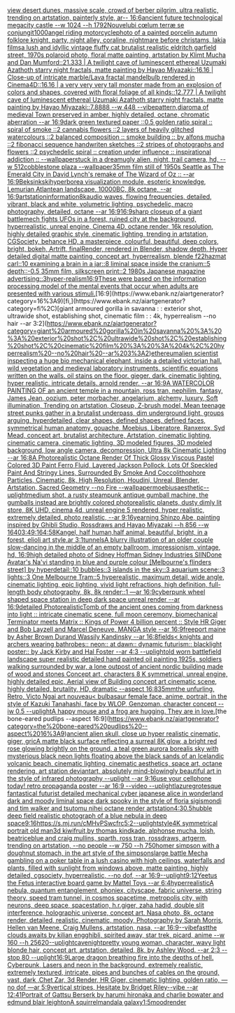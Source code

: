 [view desert dunes, massive scale, crowd of berber pilgrim, ultra realistic, trending on artstation, painterly style, ar-- 16:6](https://www.ebank.nz/aiartgenerator?category=view%20desert%20dunes%2C%20massive%20scale%2C%20crowd%20of%20berber%20pilgrim%2C%20ultra%20realistic%2C%20trending%20on%20artstation%2C%20painterly%20style%2C%20ar--%2016%3A6)[ancient future technological megacity castle --w 1024 --h 1792](https://www.ebank.nz/aiartgenerator?category=ancient%20future%20technological%20megacity%20castle%20--w%201024%20--h%201792)[Nouvel](https://www.ebank.nz/aiartgenerator?category=Nouvel)[ubi cœlum terræ se conjungit](https://www.ebank.nz/aiartgenerator?category=ubi%20c%C5%93lum%20terr%C3%A6%20se%20conjungit)[1000](https://www.ebank.nz/aiartgenerator?category=1000)[angel riding motorcycle](https://www.ebank.nz/aiartgenerator?category=angel%20riding%20motorcycle)[photo of a painted porcelin autumn folklore knight, party, night alley, coraline, nightmare before christams, lakia films](https://www.ebank.nz/aiartgenerator?category=photo%20of%20a%20painted%20porcelin%20autumn%20folklore%20knight%2C%20party%2C%20night%20alley%2C%20coraline%2C%20nightmare%20before%20christams%2C%20lakia%20films)[a lush and idyllic vintage fluffy cat brutalist realistic eldritch garfield street, 1970s polaroid photo, floral matte painting, artstation by Klimt Mucha and Dan Mumford::21.333 | A twilight cave of luminescent ethereal Uzumaki Azathoth starry night fractals, matte painting by Hayao Miyazaki::16.16 | Close-up of intricate marble/Lava fractal mandelbulb rendered in Cinema4D::16.16 | a very very very tall monster made from an explosion of colors and shapes, covered with floral foliage of all kinds::12.777 | A twilight cave of luminescent ethereal Uzumaki Azathoth starry night fractals, matte painting by Hayao Miyazaki::7.8888 --w 448 --vibe](https://www.ebank.nz/aiartgenerator?category=a%20lush%20and%20idyllic%20vintage%20fluffy%20cat%20brutalist%20realistic%20eldritch%20garfield%20street%2C%201970s%20polaroid%20photo%2C%20floral%20matte%20painting%2C%20artstation%20by%20Klimt%20Mucha%20and%20Dan%20Mumford%3A%3A21.333%20%7C%20A%20twilight%20cave%20of%20luminescent%20ethereal%20Uzumaki%20Azathoth%20starry%20night%20fractals%2C%20matte%20painting%20by%20Hayao%20Miyazaki%3A%3A16.16%20%7C%20Close-up%20of%20intricate%20marble/Lava%20fractal%20mandelbulb%20rendered%20in%20Cinema4D%3A%3A16.16%20%7C%20a%20very%20very%20very%20tall%20monster%20made%20from%20an%20explosion%20of%20colors%20and%20shapes%2C%20covered%20with%20floral%20foliage%20of%20all%20kinds%3A%3A12.777%20%7C%20A%20twilight%20cave%20of%20luminescent%20ethereal%20Uzumaki%20Azathoth%20starry%20night%20fractals%2C%20matte%20painting%20by%20Hayao%20Miyazaki%3A%3A7.8888%20--w%20448%20--vibe)[pattern,](https://www.ebank.nz/aiartgenerator?category=pattern%2C)[diaroma of medieval Town preserved in amber, highly detailed, octane, chromatic aberration --ar 16:9](https://www.ebank.nz/aiartgenerator?category=diaroma%20of%20medieval%20Town%20preserved%20in%20amber%2C%20highly%20detailed%2C%20octane%2C%20chromatic%20aberration%20--ar%2016%3A9)[dark green textured paper ::0.5 golden ratio spiral :: spiral of smoke ::2 cannabis flowers ::2 layers of heavily glitched watercolours ::2 balanced composition :: smoke building :: by alfons mucha ::2 fibonacci sequence handwriten sketches ::2 stripes of photographs and flowers ::2 psychedelic spiral :: creation under influence :: inspirational addiction :: --wallpaper](https://www.ebank.nz/aiartgenerator?category=dark%20green%20textured%20paper%20%3A%3A0.5%20golden%20ratio%20spiral%20%3A%3A%20spiral%20of%20smoke%20%3A%3A2%20cannabis%20flowers%20%3A%3A2%20layers%20of%20heavily%20glitched%20watercolours%20%3A%3A2%20balanced%20composition%20%3A%3A%20smoke%20building%20%3A%3A%20by%20alfons%20mucha%20%3A%3A2%20fibonacci%20sequence%20handwriten%20sketches%20%3A%3A2%20stripes%20of%20photographs%20and%20flowers%20%3A%3A2%20psychedelic%20spiral%20%3A%3A%20creation%20under%20influence%20%3A%3A%20inspirational%20addiction%20%3A%3A%20--wallpaper)[stuck in a dream](https://www.ebank.nz/aiartgenerator?category=stuck%20in%20a%20dream)[ugly alien, night, trail camera, hd, --w 512](https://www.ebank.nz/aiartgenerator?category=ugly%20alien%2C%20night%2C%20trail%20camera%2C%20hd%2C%20--w%20512)[cobblestone plaza --wallpaper](https://www.ebank.nz/aiartgenerator?category=cobblestone%20plaza%20--wallpaper)[35mm film still of 1950s Seattle as The Emerald City in David Lynch's remake of The Wizard of Oz :: --ar 16:9](https://www.ebank.nz/aiartgenerator?category=35mm%20film%20still%20of%201950s%20Seattle%20as%20The%20Emerald%20City%20in%20David%20Lynch%27s%20remake%20of%20The%20Wizard%20of%20Oz%20%3A%3A%20--ar%2016%3A9)[Beksinkski](https://www.ebank.nz/aiartgenerator?category=Beksinkski)[hyperborea visualization module, esoteric knowledge, Lemurian Atlantean landscape, 10000BC, 8k octane, --ar 16:9](https://www.ebank.nz/aiartgenerator?category=hyperborea%20visualization%20module%2C%20esoteric%20knowledge%2C%20Lemurian%20Atlantean%20landscape%2C%2010000BC%2C%208k%20octane%2C%20--ar%2016%3A9)[artstation](https://www.ebank.nz/aiartgenerator?category=artstation)[information](https://www.ebank.nz/aiartgenerator?category=information)[8k](https://www.ebank.nz/aiartgenerator?category=8k)[audio waves, flowing frequencies, detailed, vibrant, black and white, volumetric lighting, psychedelic, macro photography, detailed, octane --ar 16:9](https://www.ebank.nz/aiartgenerator?category=audio%20waves%2C%20flowing%20frequencies%2C%20detailed%2C%20vibrant%2C%20black%20and%20white%2C%20volumetric%20lighting%2C%20psychedelic%2C%20macro%20photography%2C%20detailed%2C%20octane%20--ar%2016%3A9)[16:9](https://www.ebank.nz/aiartgenerator?category=16%3A9)[sharp closeup of a giant battlemech fights UFOs in a forest, ruined city at the background, hyperrealistic, unreal engine, Cinema 4D, octane render, 16k resolution, highly detailed graphic style, cinematic lighting, trending in artstation, CGSociety, behance HD, a masterpiece, colourful, beautiful, deep colors, bright, bokeh, Artrift, finalRender, rendered in Blender, shadow depth, Hyper detailed digital matte painting, concept art, hyperrealism, blende f22](https://www.ebank.nz/aiartgenerator?category=sharp%20closeup%20of%20a%20giant%20battlemech%20fights%20UFOs%20in%20a%20forest%2C%20ruined%20city%20at%20the%20background%2C%20hyperrealistic%2C%20unreal%20engine%2C%20Cinema%204D%2C%20octane%20render%2C%2016k%20resolution%2C%20highly%20detailed%20graphic%20style%2C%20cinematic%20lighting%2C%20trending%20in%20artstation%2C%20CGSociety%2C%20behance%20HD%2C%20a%20masterpiece%2C%20colourful%2C%20beautiful%2C%20deep%20colors%2C%20bright%2C%20bokeh%2C%20Artrift%2C%20finalRender%2C%20rendered%20in%20Blender%2C%20shadow%20depth%2C%20Hyper%20detailed%20digital%20matte%20painting%2C%20concept%20art%2C%20hyperrealism%2C%20blende%20f22)[hazmat carl::10 examining a brain in a jar::8 liminal space inside the cranium::5 depth::-0.5 35mm film, silkscreen print::2 1980s Japanese magazine advertising::3](https://www.ebank.nz/aiartgenerator?category=hazmat%20carl%3A%3A10%20examining%20a%20brain%20in%20a%20jar%3A%3A8%20liminal%20space%20inside%20the%20cranium%3A%3A5%20depth%3A%3A-0.5%2035mm%20film%2C%20silkscreen%20print%3A%3A2%201980s%20Japanese%20magazine%20advertising%3A%3A3)[hyper-realism](https://www.ebank.nz/aiartgenerator?category=hyper-realism)[16:9](https://www.ebank.nz/aiartgenerator?category=16%3A9)[These were based on the information processing model of the mental events that occur when adults are presented with various stimuli.](https://www.ebank.nz/aiartgenerator?category=These%20were%20based%20on%20the%20information%20processing%20model%20of%20the%20mental%20events%20that%20occur%20when%20adults%20are%20presented%20with%20various%20stimuli.)[16:9](https://www.ebank.nz/aiartgenerator?category=16%3A9)[fi,](https://www.ebank.nz/aiartgenerator?category=fi%2C)[giant armoured gorilla in savanna : : exterior shot, ultrawide shot, establishing shot, cinematic film : : 4k, hyperrealism --no hair --ar 3:2](https://www.ebank.nz/aiartgenerator?category=giant%20armoured%20gorilla%20in%20savanna%20%3A%20%3A%20exterior%20shot%2C%20ultrawide%20shot%2C%20establishing%20shot%2C%20cinematic%20film%20%3A%20%3A%204k%2C%20hyperrealism%20--no%20hair%20--ar%203%3A2)[ethereum](https://www.ebank.nz/aiartgenerator?category=ethereum)[alien scientist inspecting a huge bio mechanical elephant, inside a detailed victorian hall. wild vegetation and medieval laboratory instruments. scientific equations written on the walls. oil stains on the floor. gieger. dark. cinematic lighting. hyper realistic. intricate details. arnold render. --ar 16:9](https://www.ebank.nz/aiartgenerator?category=alien%20scientist%20inspecting%20a%20huge%20bio%20mechanical%20elephant%2C%20inside%20a%20detailed%20victorian%20hall.%20wild%20vegetation%20and%20medieval%20laboratory%20instruments.%20scientific%20equations%20written%20on%20the%20walls.%20oil%20stains%20on%20the%20floor.%20gieger.%20dark.%20cinematic%20lighting.%20hyper%20realistic.%20intricate%20details.%20arnold%20render.%20--ar%2016%3A9)[A WATERCOLOR PAINTING OF an ancient temple in a mountain, ross tran, nephilim, fantasy, James Jean, oozium, peter morbacher, angelarium, alchemy, luxury, Soft illumination, Trending on artstation, Closeup, Z-brush model, Mean teenage street punks gather in a brutalist underpass, dim underground light, groups arguing, hyperdetailed, clear shapes, defined shapes, defined faces, symmetrical human anatomy, gouache, Moebius, Liberatore, Ranxerox, Syd Mead, concept art, brutalist architecture, Artstation, cinematic lighting, cinematic camera, cinematic lighting, 3D modeled figures, 3D modeled background, low angle camera, decompression, Ultra 8k Cinematic Lighting --ar 16:8](https://www.ebank.nz/aiartgenerator?category=A%20WATERCOLOR%20PAINTING%20OF%20an%20ancient%20temple%20in%20a%20mountain%2C%20ross%20tran%2C%20nephilim%2C%20fantasy%2C%20James%20Jean%2C%20oozium%2C%20peter%20morbacher%2C%20angelarium%2C%20alchemy%2C%20luxury%2C%20Soft%20illumination%2C%20Trending%20on%20artstation%2C%20Closeup%2C%20Z-brush%20model%2C%20Mean%20teenage%20street%20punks%20gather%20in%20a%20brutalist%20underpass%2C%20dim%20underground%20light%2C%20groups%20arguing%2C%20hyperdetailed%2C%20clear%20shapes%2C%20defined%20shapes%2C%20defined%20faces%2C%20symmetrical%20human%20anatomy%2C%20gouache%2C%20Moebius%2C%20Liberatore%2C%20Ranxerox%2C%20Syd%20Mead%2C%20concept%20art%2C%20brutalist%20architecture%2C%20Artstation%2C%20cinematic%20lighting%2C%20cinematic%20camera%2C%20cinematic%20lighting%2C%203D%20modeled%20figures%2C%203D%20modeled%20background%2C%20low%20angle%20camera%2C%20decompression%2C%20Ultra%208k%20Cinematic%20Lighting%20--ar%2016%3A8)[A Photorealistic Octane Render Of Thick Glossy Viscous Pastel Colored 3D Paint Ferro Fluid, Layered Jackson Pollock, Lots Of Speckled Paint And Stringy Lines, Surrounded By Smoke And Coccolithophore Particles, Cinematic, 8k, High Resolution, Houdini, Unreal, Blender, Artstation, Sacred Geometry --no Fire --wallpaper](https://www.ebank.nz/aiartgenerator?category=A%20Photorealistic%20Octane%20Render%20Of%20Thick%20Glossy%20Viscous%20Pastel%20Colored%203D%20Paint%20Ferro%20Fluid%2C%20Layered%20Jackson%20Pollock%2C%20Lots%20Of%20Speckled%20Paint%20And%20Stringy%20Lines%2C%20Surrounded%20By%20Smoke%20And%20Coccolithophore%20Particles%2C%20Cinematic%2C%208k%2C%20High%20Resolution%2C%20Houdini%2C%20Unreal%2C%20Blender%2C%20Artstation%2C%20Sacred%20Geometry%20--no%20Fire%20--wallpaper)[moebius](https://www.ebank.nz/aiartgenerator?category=moebius)[aesthetic](https://www.ebank.nz/aiartgenerator?category=aesthetic)[--uplight](https://www.ebank.nz/aiartgenerator?category=--uplight)[medium shot, a rusty steampunk antique gumball machine, the gumballs instead are brightly colored photorealistic planets, dusty dimly lit store, 8K UHD, cinema 4d, unreal engine 5 rendered, hyper realistic, extremely detailed,  photo realistic,  --ar 9:16](https://www.ebank.nz/aiartgenerator?category=medium%20shot%2C%20a%20rusty%20steampunk%20antique%20gumball%20machine%2C%20the%20gumballs%20instead%20are%20brightly%20colored%20photorealistic%20planets%2C%20dusty%20dimly%20lit%20store%2C%208K%20UHD%2C%20cinema%204d%2C%20unreal%20engine%205%20rendered%2C%20hyper%20realistic%2C%20extremely%20detailed%2C%20%20photo%20realistic%2C%20%20--ar%209%3A16)[yearning Shinzo Abe, painting inspired by Ghibli Studio, Rossdraws and Hayao Miyazaki --h 856 --w 1640](https://www.ebank.nz/aiartgenerator?category=yearning%20Shinzo%20Abe%2C%20painting%20inspired%20by%20Ghibli%20Studio%2C%20Rossdraws%20and%20Hayao%20Miyazaki%20--h%20856%20--w%201640)[3:4](https://www.ebank.nz/aiartgenerator?category=3%3A4)[9:16](https://www.ebank.nz/aiartgenerator?category=9%3A16)[4:5](https://www.ebank.nz/aiartgenerator?category=4%3A5)[8K](https://www.ebank.nz/aiartgenerator?category=8K)[angel, half human,half animal, beautiful, bright, in a forest, elioli art style,ar 3:1](https://www.ebank.nz/aiartgenerator?category=angel%2C%20half%20human%2Chalf%20animal%2C%20beautiful%2C%20bright%2C%20in%20a%20forest%2C%20elioli%20art%20style%2Car%203%3A1)[tunnels](https://www.ebank.nz/aiartgenerator?category=tunnels)[A blurry illustration of an older couple slow-dancing in the middle of an empty ballroom, impressionism, vintage, hd, 16:9](https://www.ebank.nz/aiartgenerator?category=A%20blurry%20illustration%20of%20an%20older%20couple%20slow-dancing%20in%20the%20middle%20of%20an%20empty%20ballroom%2C%20impressionism%2C%20vintage%2C%20hd%2C%2016%3A9)[high detailed photo of Sidney Hoffman Sidney Industries SIIND](https://www.ebank.nz/aiartgenerator?category=high%20detailed%20photo%20of%20Sidney%20Hoffman%20Sidney%20Industries%20SIIND)[one Avatar's Na'vi standing in blue and purple colour [Melbourne's flinders street] by hyperdetail::10 bubbles::3 islands in the sky::3 aquarium scene::3 lights::3 One Melbourne Tram::5 hyperealistic, maximum detail, wide angle, cinematic lighting, epic lighting, vivid light refractions, high definition, full-length body photography, 8k, 8k render::1 —ar 16:9](https://www.ebank.nz/aiartgenerator?category=one%20Avatar%27s%20Na%27vi%20standing%20in%20blue%20and%20purple%20colour%20%5BMelbourne%27s%20flinders%20street%5D%20by%20hyperdetail%3A%3A10%20bubbles%3A%3A3%20islands%20in%20the%20sky%3A%3A3%20aquarium%20scene%3A%3A3%20lights%3A%3A3%20One%20Melbourne%20Tram%3A%3A5%20hyperealistic%2C%20maximum%20detail%2C%20wide%20angle%2C%20cinematic%20lighting%2C%20epic%20lighting%2C%20vivid%20light%20refractions%2C%20high%20definition%2C%20full-length%20body%20photography%2C%208k%2C%208k%20render%3A%3A1%20%E2%80%94ar%2016%3A9)[cyberpunk wheel shaped space station in deep dark space unreal render --ar 16:9](https://www.ebank.nz/aiartgenerator?category=cyberpunk%20wheel%20shaped%20space%20station%20in%20deep%20dark%20space%20unreal%20render%20--ar%2016%3A9)[detailed,](https://www.ebank.nz/aiartgenerator?category=detailed%2C)[Photorealistic](https://www.ebank.nz/aiartgenerator?category=Photorealistic)[Tomb of the ancient ones coming from darkness into light :: intricate cinematic scene, full moon ceremony,  biomechanical Terminator meets Matrix :: Kings of Power 4 billion percent :: Style HR Giger and Bob Layzell and Marcel Deneuve, MANGA style --ar 16:9](https://www.ebank.nz/aiartgenerator?category=Tomb%20of%20the%20ancient%20ones%20coming%20from%20darkness%20into%20light%20%3A%3A%20intricate%20cinematic%20scene%2C%20full%20moon%20ceremony%2C%20%20biomechanical%20Terminator%20meets%20Matrix%20%3A%3A%20Kings%20of%20Power%204%20billion%20percent%20%3A%3A%20Style%20HR%20Giger%20and%20Bob%20Layzell%20and%20Marcel%20Deneuve%2C%20MANGA%20style%20--ar%2016%3A9)[freeport maine by Asher Brown Durand Wassily Kandinsky --ar 16:8](https://www.ebank.nz/aiartgenerator?category=freeport%20maine%20by%20Asher%20Brown%20Durand%20Wassily%20Kandinsky%20--ar%2016%3A8)[fields](https://www.ebank.nz/aiartgenerator?category=fields)[< knights and archers wearing bathrobes:: neon:: at dawn:: dynamic futurism:: blacklight poster:: by Jack Kirby and Hal Foster --ar 4:3 --uplight](https://www.ebank.nz/aiartgenerator?category=%3C%20knights%20and%20archers%20wearing%20bathrobes%3A%3A%20neon%3A%3A%20at%20dawn%3A%3A%20dynamic%20futurism%3A%3A%20blacklight%20poster%3A%3A%20by%20Jack%20Kirby%20and%20Hal%20Foster%20--ar%204%3A3%20--uplight)[old worn battlefield landscape super realistic detailed hand painted oil painting 1925s, soldiers walking surrounded by war, a lone outpost of ancient nordic building made of wood and stones Concept art, characters 8 K symmetrical, unreal engine, highly detailed  epic, Aerial view of Building concept art cinematic scene, highly detailed,  brutality, HD, dramatic --aspect 16:8](https://www.ebank.nz/aiartgenerator?category=old%20worn%20battlefield%20landscape%20super%20realistic%20detailed%20hand%20painted%20oil%20painting%201925s%2C%20soldiers%20walking%20surrounded%20by%20war%2C%20a%20lone%20outpost%20of%20ancient%20nordic%20building%20made%20of%20wood%20and%20stones%20Concept%20art%2C%20characters%208%20K%20symmetrical%2C%20unreal%20engine%2C%20highly%20detailed%20%20epic%2C%20Aerial%20view%20of%20Building%20concept%20art%20cinematic%20scene%2C%20highly%20detailed%2C%20%20brutality%2C%20HD%2C%20dramatic%20--aspect%2016%3A8)[35mm](https://www.ebank.nz/aiartgenerator?category=35mm)[the unfurling, Retro, Victo Ngai art nouveau](https://www.ebank.nz/aiartgenerator?category=the%20unfurling%2C%20Retro%2C%20Victo%20Ngai%20art%20nouveau)[< bulbasaur female face, anime, portrait, in the style of Kazuki Tanahashi, face by WLOP, Genzoman, character concept --iw 0.5 --uplight](https://www.ebank.nz/aiartgenerator?category=%3C%20bulbasaur%20female%20face%2C%20anime%2C%20portrait%2C%20in%20the%20style%20of%20Kazuki%20Tanahashi%2C%20face%20by%20WLOP%2C%20Genzoman%2C%20character%20concept%20--iw%200.5%20--uplight)[A happy mouse and a frog are hugging. They are in love.](https://www.ebank.nz/aiartgenerator?category=A%20happy%20mouse%20and%20a%20frog%20are%20hugging.%20They%20are%20in%20love.)[the bone-eared pudlips --aspect 16:9](https://www.ebank.nz/aiartgenerator?category=the%20bone-eared%20pudlips%20--aspect%2016%3A9)[ancient alien skull, close up hyper realistic cinematic, giger, gric](https://www.ebank.nz/aiartgenerator?category=ancient%20alien%20skull%2C%20close%20up%20hyper%20realistic%20cinematic%2C%20giger%2C%20gric)[A matte black surface reflecting a surreal 8K glow, a bright red rose glowing brightly on the ground, a teal green aurora borealis sky with mysterious black neon lights floating above the black sands of an Icelandic volcanic beach, cinematic lighting, cinematic aesthetics, space art, octane rendering, art station deviantart, absolutely mind-blowingly beautiful art in the style of infrared photography --uplight --ar 9:16](https://www.ebank.nz/aiartgenerator?category=A%20matte%20black%20surface%20reflecting%20a%20surreal%208K%20glow%2C%20a%20bright%20red%20rose%20glowing%20brightly%20on%20the%20ground%2C%20a%20teal%20green%20aurora%20borealis%20sky%20with%20mysterious%20black%20neon%20lights%20floating%20above%20the%20black%20sands%20of%20an%20Icelandic%20volcanic%20beach%2C%20cinematic%20lighting%2C%20cinematic%20aesthetics%2C%20space%20art%2C%20octane%20rendering%2C%20art%20station%20deviantart%2C%20absolutely%20mind-blowingly%20beautiful%20art%20in%20the%20style%20of%20infrared%20photography%20--uplight%20--ar%209%3A16)[use your cellphone today! retro propaganda poster --ar 16:9 --video --uplight](https://www.ebank.nz/aiartgenerator?category=use%20your%20cellphone%20today%21%20retro%20propaganda%20poster%20--ar%2016%3A9%20--video%20--uplight)[lazure](https://www.ebank.nz/aiartgenerator?category=lazure)[grotesque fantastical futurist detailed mechanical cyber japanese alice in wonderland dark and moody liminal space dark spooky in the style of floria sigismondi and tim walker and tsutomu nihei octane render artstation](https://www.ebank.nz/aiartgenerator?category=grotesque%20fantastical%20futurist%20detailed%20mechanical%20cyber%20japanese%20alice%20in%20wonderland%20dark%20and%20moody%20liminal%20space%20dark%20spooky%20in%20the%20style%20of%20floria%20sigismondi%20and%20tim%20walker%20and%20tsutomu%20nihei%20octane%20render%20artstation)[4:3](https://www.ebank.nz/aiartgenerator?category=4%3A3)[0.5](https://www.ebank.nz/aiartgenerator?category=0.5)[hubble deep field realistic photograph of a blue nebula in deep space](https://www.ebank.nz/aiartgenerator?category=hubble%20deep%20field%20realistic%20photograph%20of%20a%20blue%20nebula%20in%20deep%20space)[9:16](https://www.ebank.nz/aiartgenerator?category=9%3A16)[<https://s.mj.run/cMHvPSwcfrc>](https://www.ebank.nz/aiartgenerator?category=%3Chttps%3A//s.mj.run/cMHvPSwcfrc%3E)[5:2](https://www.ebank.nz/aiartgenerator?category=5%3A2)[--uplight](https://www.ebank.nz/aiartgenerator?category=--uplight)[style](https://www.ebank.nz/aiartgenerator?category=style)[4K symmetrical portrait old man](https://www.ebank.nz/aiartgenerator?category=4K%20symmetrical%20portrait%20old%20man)[3d kiwifruit,by thomas kindkade, alphonse mucha, loish, beatriceblue and craig mullins, sparth, ross tran, rossdraws, artgerm, trending on artstation, --no people --w 750 --h 750](https://www.ebank.nz/aiartgenerator?category=3d%20kiwifruit%2Cby%20thomas%20kindkade%2C%20alphonse%20mucha%2C%20loish%2C%20beatriceblue%20and%20craig%20mullins%2C%20sparth%2C%20ross%20tran%2C%20rossdraws%2C%20artgerm%2C%20trending%20on%20artstation%2C%20--no%20people%20--w%20750%20--h%20750)[homer simpson with a doughnut stomach, in the art style of the simpsons](https://www.ebank.nz/aiartgenerator?category=homer%20simpson%20with%20a%20doughnut%20stomach%2C%20in%20the%20art%20style%20of%20the%20simpsons)[large battle Mecha gambling on a poker table in a lush casino with high ceilings, waterfalls and plants, filled with sunlight from windows above, matte painting, highly detailed, cgsociety, hyperrealistic, --no dof, --ar 16:9](https://www.ebank.nz/aiartgenerator?category=large%20battle%20Mecha%20gambling%20on%20a%20poker%20table%20in%20a%20lush%20casino%20with%20high%20ceilings%2C%20waterfalls%20and%20plants%2C%20filled%20with%20sunlight%20from%20windows%20above%2C%20matte%20painting%2C%20highly%20detailed%2C%20cgsociety%2C%20hyperrealistic%2C%20--no%20dof%2C%20--ar%2016%3A9)[--uplight](https://www.ebank.nz/aiartgenerator?category=--uplight)[9:12](https://www.ebank.nz/aiartgenerator?category=9%3A12)[Yeetus the Fetus interactive board game by Mattel Toys --ar 6:4](https://www.ebank.nz/aiartgenerator?category=Yeetus%20the%20Fetus%20interactive%20board%20game%20by%20Mattel%20Toys%20--ar%206%3A4)[hyperrealistic](https://www.ebank.nz/aiartgenerator?category=hyperrealistic)[A nebula, quantum entanglement, phoniex, cityscape, fabric universe, string theory, speed tram tunnel, in cosmos spacetime, metropolis city, with neurons, deep space, spacestation, h.r.giger, zaha hadid, double slit interference, holographic universe, concept art, Nasa photo, 8k, octane render, detailed, realistic, cinematic, moody, Photography by Sarah Morris, Hellen van Meene, Craig Mullens, artstation, nasa, --ar 16:9](https://www.ebank.nz/aiartgenerator?category=A%20nebula%2C%20quantum%20entanglement%2C%20phoniex%2C%20cityscape%2C%20fabric%20universe%2C%20string%20theory%2C%20speed%20tram%20tunnel%2C%20in%20cosmos%20spacetime%2C%20metropolis%20city%2C%20with%20neurons%2C%20deep%20space%2C%20spacestation%2C%20h.r.giger%2C%20zaha%20hadid%2C%20double%20slit%20interference%2C%20holographic%20universe%2C%20concept%20art%2C%20Nasa%20photo%2C%208k%2C%20octane%20render%2C%20detailed%2C%20realistic%2C%20cinematic%2C%20moody%2C%20Photography%20by%20Sarah%20Morris%2C%20Hellen%20van%20Meene%2C%20Craig%20Mullens%2C%20artstation%2C%20nasa%2C%20--ar%2016%3A9)[--vibefast](https://www.ebank.nz/aiartgenerator?category=--vibefast)[the clouds awaits by kilian eng](https://www.ebank.nz/aiartgenerator?category=the%20clouds%20awaits%20by%20kilian%20eng)[ghibli, spirited away, star trek, picard, anime --w 160 --h 256](https://www.ebank.nz/aiartgenerator?category=ghibli%2C%20spirited%20away%2C%20star%20trek%2C%20picard%2C%20anime%20--w%20160%20--h%20256)[20](https://www.ebank.nz/aiartgenerator?category=20)[--uplight](https://www.ebank.nz/aiartgenerator?category=--uplight)[cave](https://www.ebank.nz/aiartgenerator?category=cave)[night](https://www.ebank.nz/aiartgenerator?category=night)[pretty young woman, character, wavy light blonde hair, concept art, artstation, detailed, 8k, by Ashley Wood. --ar 2:3 --stop 80 --uplight](https://www.ebank.nz/aiartgenerator?category=pretty%20young%20woman%2C%20character%2C%20wavy%20light%20blonde%20hair%2C%20concept%20art%2C%20artstation%2C%20detailed%2C%208k%2C%20by%20Ashley%20Wood.%20--ar%202%3A3%20--stop%2080%20--uplight)[16:9](https://www.ebank.nz/aiartgenerator?category=16%3A9)[Large dragon breathing fire into the depths of hell. Cyberpunk, Lasers and neon in the background, extremely realistic, extremely textured, intricate, pipes and bunches of cables on the ground, vast, dark ,Chet Zar, 3d Render, HR Giger, cinematic lighting, golden ratio,  —no dof —ar 5:9](https://www.ebank.nz/aiartgenerator?category=Large%20dragon%20breathing%20fire%20into%20the%20depths%20of%20hell.%20Cyberpunk%2C%20Lasers%20and%20neon%20in%20the%20background%2C%20extremely%20realistic%2C%20extremely%20textured%2C%20intricate%2C%20pipes%20and%20bunches%20of%20cables%20on%20the%20ground%2C%20vast%2C%20dark%20%2CChet%20Zar%2C%203d%20Render%2C%20HR%20Giger%2C%20cinematic%20lighting%2C%20golden%20ratio%2C%20%20%E2%80%94no%20dof%20%E2%80%94ar%205%3A9)[vertical stripes, Hesitate by Bridget Riley--vibe --ar 12:41](https://www.ebank.nz/aiartgenerator?category=vertical%20stripes%2C%20Hesitate%20by%20Bridget%20Riley--vibe%20--ar%2012%3A41)[Portrait of Gattsu Berserk by harumi hironaka and charlie bowater and edmund blair leighton](https://www.ebank.nz/aiartgenerator?category=Portrait%20of%20Gattsu%20Berserk%20by%20harumi%20hironaka%20and%20charlie%20bowater%20and%20edmund%20blair%20leighton)[A squirrel](https://www.ebank.nz/aiartgenerator?category=A%20squirrel)[mandala galaxy](https://www.ebank.nz/aiartgenerator?category=mandala%20galaxy)[1:5](https://www.ebank.nz/aiartgenerator?category=1%3A5)[mood](https://www.ebank.nz/aiartgenerator?category=mood)[render](https://www.ebank.nz/aiartgenerator?category=render)